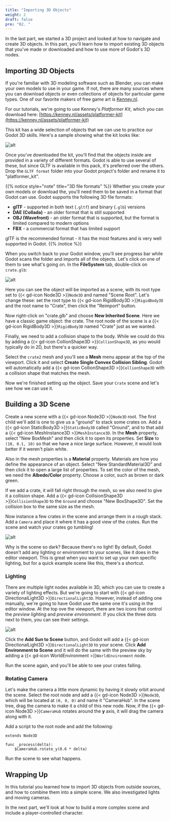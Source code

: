 ```yaml
---
title: "Importing 3D Objects"
weight: 2
draft: false
pre: "02. "
---
```


In the last part, we started a 3D project and looked at how to navigate and create 3D objects. In this part, you'll learn how to import existing 3D objects that you've made or downloaded and how to use more of Godot's 3D nodes.

## Importing 3D Objects

If you're familiar with 3D modeling software such as Blender, you can make your
own models to use in your game. If not, there are many sources where you can
download objects or even collections of objects for particular game types. One
of our favorite makers of free game art is [Kenney.nl](https://kenney.nl/).

For our tutorials, we're going to use Kenney's _Platformer Kit_, which you can
download here: [https://kenney.nl/assets/platformer-kit](https://kenney.nl/assets/platformer-kit)

This kit has a wide selection of objects that we can use to practice our Godot
3D skills. Here's a sample showing what the kit looks like:

![alt](/godot_recipes/4.x/img/kenney_3d_platform_sample.png?width=100)

Once you've downloaded the kit, you'll find that the objects inside are provided
in a variety of different formats. Godot is able to use several of these, but
since GLTF is available in this pack, it's preferred over the others. Drop the
`GLTF format` folder into your Godot project's folder and rename it to "platformer_kit".

{{% notice style="note" title="3D file formats" %}}
Whether you create your own models or download the, you'll need them to be saved in a format that Godot can use. Godot supports the following 3D file formats:
* **glTF** - supported in both text (`.gltf`) and binary (`.glb`) versions
* **DAE (Collada)** - an older format that is still supported
* **OBJ (Wavefront)** - an older format that is supported, but the format is limited compared to modern options
* **FBX** - a commercial format that has limited support

glTF is the recommended format - it has the most features and is very well supported in Godot.
{{% /notice %}}

When you switch back to your Godot window, you'll see progress bar while Godot
scans the folder and imports all of the objects. Let's click on one of them to
see what's going on. In the **FileSystem** tab, double-click on `crate.glb`:

![alt](/godot_recipes/4.x/img/3d_import.png)

Here you can see the object will be imported as a scene, with its root type
set to {{< gd-icon Node3D >}}`Node3D` and named "Scene Root". Let's change these: set the root type to {{< gd-icon RigidBody3D >}}`RigidBody3D` and the root name to "Crate", then click the "Reimport" button.

Now right-click on "crate.glb" and choose **New Inherited Scene**. Here we have a classic game object: the crate. The root node of the scene is a {{< gd-icon RigidBody3D >}}`RigidBody3D` named "Crate" just as we wanted.

<!-- It would much better if the crate were centered relative to the parent node, so
that when the `RigidBody` rotates about its center, so will the mesh. To fix
this, select the `MeshInstance` node and set its _Translation_ property to
`(-0.5, -0.25, 0.5)`. -->

Finally, we need to add a collision shape to the body. While we could do this by adding a {{< gd-icon CollionShape3D >}}`CollionShape3D`, as you would typically do in 2D, but there's a quicker way.

Select the `crate2` mesh and you'll see a **Mesh** menu appear at the top of the viewport. Click it and select **Create Single Convex Collision Sibling**. Godot will automatically add a {{< gd-icon CollionShape3D >}}`CollionShape3D` with a collision shape that matches the mesh.

Now we're finished setting up the object. Save your `Crate` scene and let's
see how we can use it.

## Building a 3D Scene

Create a new scene with a {{< gd-icon Node3D >}}`Node3D` root. The first child we'll add is one to give us a "ground" to stack some crates on. Add a {{< gd-icon StaticBody3D >}}`StaticBody3D` called "Ground", and to that add a {{< gd-icon MeshInstance3D >}}`MeshInstance3D`. In the **Mesh** property, select "New BoxMesh" and then click it to open its properties. Set **Size** to `(10, 0.1, 10)` so that we have a nice large surface. However, it would look better if it weren't plain white.

Also in the mesh properties is a **Material** property. Materials are how you
define the appearance of an object. Select "New StandardMaterial3D" and then click it to open a large list of properties. To set the color of the mesh, we need the **Albedo/Color** property. Choose a color, such as brown or dark green.

If we add a crate, it will fall right through the mesh, so we also need to give
it a collision shape. Add a {{< gd-icon CollisionShape3D >}}`CollisionShape3D` to the `Ground` and choose "New BoxShape3D". Set the collision box to the same size as the mesh.

Now instance a few crates in the scene and arrange them in a rough stack. Add
a `Camera` and place it where it has a good view of the crates. Run the scene
and watch your crates go tumbling!

![alt](/godot_recipes/4.x/img/3d_scene_nolighting.png)

Why is the scene so dark? Because there's no light! By default, Godot doesn't add any lighting or environment to your scenes, like it does in the editor viewport. This is great when you want to set up your own specific lighting, but for a quick example scene like this, there's a shortcut.

### Lighting

There are multiple light nodes available in 3D, which you can use to create a variety of lighting effects. But we're going to start with {{< gd-icon DirectionalLight3D >}}`DirectionalLight3D`. However, instead of adding one manually, we're going to have Godot use the same one it's using in the editor window. At the top ove the viewport, there are two icons that control the *preview lighting* and *preview environment*. If you click the three dots next to them, you can see their settings.

![alt](/godot_recipes/4.x/img/3d_workspace_lighting.png)

Click the **Add Sun to Scene** button, and Godot will add a {{< gd-icon DirectionalLight3D >}}`DirectionalLight3D` to your scene. Click **Add Environment to Scene** and it will do the same with the preview sky by adding a {{< gd-icon WorldEnvironment >}}`WorldEnvironment` node.

Run the scene again, and you'll be able to see your crates falling.

### Rotating Camera

Let's make the camera a little more dynamic by having it slowly orbit around the
scene. Select the root node and add a {{< gd-icon Node3D >}}`Node3D`, which will be located at `(0, 0, 0)` and name it
"CameraHub". In the scene tree, drag the camera to make it a child of this new node. Now, if the {{< gd-icon Node3D >}}`CameraHub` rotates around the **y** axis, it will drag the camera along with it.

Add a script to the root node and add the following:

```gdscript
extends Node3D

func _process(delta):
    $CameraHub.rotate_y(0.6 * delta)
```

Run the scene to see what happens.

## Wrapping Up

In this tutorial you learned how to import 3D objects from outside sources, and
how to combine them into a simple scene. We also investigated lights and moving
cameras.

In the next part, we'll look at how to build a more complex scene and include
a player-controlled character.
